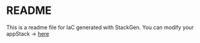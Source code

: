 # README
This is a readme file for IaC generated with StackGen.
You can modify your appStack -> [here](http://main.dev.stackgen.com/appstacks/b0b0182c-1345-43a2-9273-dd30d2c2a9da)
